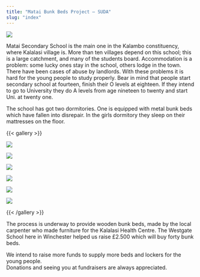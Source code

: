 ```yaml
---
title: "Matai Bunk Beds Project – SUDA"
slug: "index"
---
```


![](/wp-content/2008/11/PICT2453-940x198.jpg)

Matai Secondary School is the main one in the Kalambo constituency, where Kalalasi village is. More than ten villages depend on this school; this is a large catchment, and many of the students board. Accommodation is a problem: some lucky ones stay in the school, others lodge in the town. There have been cases of abuse by landlords. With these problems it is hard for the young people to study properly. Bear in mind that people start secondary school at fourteen, finish their O levels at eighteen. If they intend to go to University they do A levels from age nineteen to twenty and start Uni. at twenty one.

The school has got two dormitories. One is equipped with metal bunk beds which have fallen into disrepair. In the girls dormitory they sleep on their mattresses on the floor.

{{< gallery >}}


[![](/wp-content/2008/11/DSCF3164-150x150.jpg)](/projects/schools/matai-bunk-beds-project/dscf3164-2/)

[![](/wp-content/2008/11/DSCF3166-150x150.jpg)](/projects/schools/matai-bunk-beds-project/dscf3166-2/)

[![](/wp-content/2008/11/kapita_bunk-150x150.jpg)](/projects/schools/matai-bunk-beds-project/kapita_bunk-2/)

[![](/wp-content/2008/11/PICT2453-150x150.jpg)](/projects/schools/matai-bunk-beds-project/matai-school-boys-dormitory/)

[![](/wp-content/2008/11/PICT2459-150x150.jpg)](/projects/schools/matai-bunk-beds-project/a-song-and-dance-to-welcome-us/)

[![](/wp-content/2008/11/PICT2460-150x150.jpg)](/projects/schools/matai-bunk-beds-project/matai-teachers-and-volunteers-from-winchester/)




{{< /gallery >}}

The process is underway to provide wooden bunk beds, made by the local carpenter who made furniture for the Kalalasi Health Centre. The Westgate School here in Winchester helped us raise £2.500 which will buy forty bunk beds.

We intend to raise more funds to supply more beds and lockers for the young people.  
Donations and seeing you at fundraisers are always appreciated.